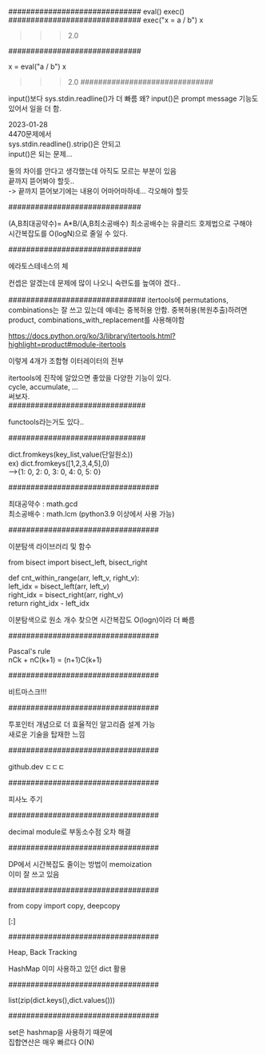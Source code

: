 ##############################
eval() exec()
##############################
exec("x = a / b")
x

>>> 2.0

##############################

x = eval("a / b")
x

>>> 2.0
##############################


input()보다
sys.stdin.readline()가 더 빠름 왜?
input()은 prompt message 기능도 있어서 일을 더 함.

2023-01-28  
4470문제에서  
sys.stdin.readline().strip()은 안되고  
input()은 되는 문제...  

둘의 차이를 안다고 생각했는데 아직도 모르는 부분이 있음  
끝까지 뜯어봐야 할듯..  
-> 끝까지 뜯어보기에는 내용이 어마어마하네... 각오해야 할듯  

##############################

(A,B최대공약수)= A*B/(A,B최소공배수)
최소공배수는 유클리드 호제법으로 구해야 시간복잡도를 O(logN)으로
줄일 수 있다.

##############################

에라토스테네스의 체

컨셉은 알겠는데 문제에 많이 나오니 숙련도를 높여야 겠다..

###############################
itertools에 permutations, combinations는 잘 쓰고 있는데
얘네는 중복허용 안함. 중복허용(복원추출)하려면
product, combinations_with_replacement를 사용해야함

https://docs.python.org/ko/3/library/itertools.html?highlight=product#module-itertools

이렇게 4개가 조합형 이터레이터의 전부  

itertools에 진작에 알았으면 좋았을 다양한 기능이 있다.  
cycle, accumulate, ...  
써보자.  
###############################  

functools라는거도 있다..  

###############################  

dict.fromkeys(key_list,value(단일원소))  
ex) dict.fromkeys([1,2,3,4,5],0)  
-->{1: 0, 2: 0, 3: 0, 4: 0, 5: 0}  
  
##################################  

최대공약수 : math.gcd  
최소공배수 : math.lcm  (python3.9 이상에서 사용 가능)  

##################################  

이분탐색 라이브러리 및 함수  

from bisect import bisect_left, bisect_right  

def cnt_within_range(arr, left_v, right_v):  
    left_idx = bisect_left(arr, left_v)  
    right_idx = bisect_right(arr, right_v)  
    return right_idx - left_idx  

이분탐색으로 원소 개수 찾으면 시간복잡도 O(logn)이라 더 빠름  

##################################  

Pascal's rule  
nCk + nC(k+1) = (n+1)C(k+1)  

##################################  

비트마스크!!!  

##################################  

투포인터 개념으로 더 효율적인 알고리즘 설계 가능  
새로운 기술을 탑재한 느낌  

##################################  

github.dev ㄷㄷㄷ

##################################  

피사노 주기

##################################  

decimal module로 부동소수점 오차 해결

##################################  

DP에서 시간복잡도 줄이는 방법이 memoization  
이미 잘 쓰고 있음  

##################################  

from copy import copy, deepcopy  

[:]  

##################################  

Heap, Back Tracking  

HashMap  이미 사용하고 있던 dict 활용  

##################################  

list(zip(dict.keys(),dict.values()))  

##################################  

set은 hashmap을 사용하기 때문에  
집합연산은 매우 빠르다 O(N)  

